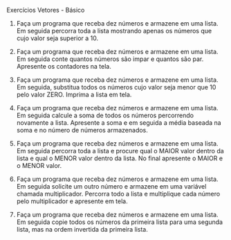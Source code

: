 Exercícios Vetores - Básico

1)	Faça um programa que receba dez números e armazene em uma lista. Em seguida percorra toda a lista mostrando apenas os números que cujo valor seja superior a 10.

2)	Faça um programa que receba dez números e armazene em uma lista. Em seguida conte quantos números são impar e quantos são par. Apresente os contadores na tela.

3)	Faça um programa que receba dez números e armazene em uma lista. Em seguida, substitua todos os números cujo valor seja menor que 10 pelo valor ZERO. Imprima a lista em tela.

4)	Faça um programa que receba dez números e armazene em uma lista. Em seguida calcule a soma de todos os números percorrendo novamente a lista. Apresente a soma e em seguida a média baseada na soma e no número de números armazenados.

5)	Faça um programa que receba dez números e armazene em uma lista. Em seguida percorra toda a lista e procure qual o MAIOR valor dentro da lista e qual o MENOR valor dentro da lista. No final apresente o MAIOR e o MENOR valor.

6)	Faça um programa que receba dez números e armazene em uma lista. Em seguida solicite um outro número e armazene em uma variável chamada multiplicador. Percorra todo a lista e multiplique cada número pelo multiplicador e apresente em tela.

7)	Faça um programa que receba dez números e armazene em uma lista. Em seguida copie todos os números da primeira lista para uma segunda lista, mas na ordem invertida da primeira lista.
